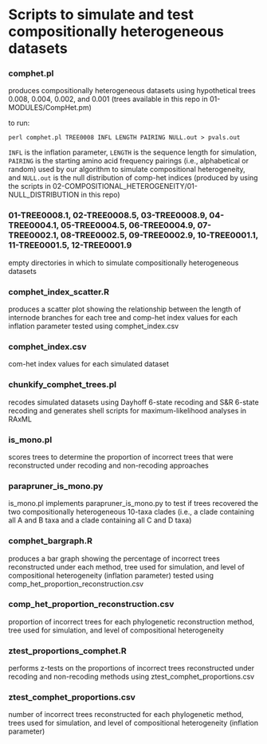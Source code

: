 # Scripts to simulate and test compositionally heterogeneous datasets

### comphet.pl
produces compositionally heterogeneous datasets using hypothetical trees 0.008, 0.004, 0.002, and 0.001 (trees available in this repo in 01-MODULES/CompHet.pm)  
 
to run: 

`perl comphet.pl TREE0008 INFL LENGTH PAIRING NULL.out > pvals.out`  

`INFL` is the inflation parameter, `LENGTH` is the sequence length for simulation, `PAIRING` is the starting amino acid frequency pairings (i.e., alphabetical or random) used by our algorithm to simulate compositional heterogeneity, and `NULL.out` is the null distribution of comp-het indices (produced by using the scripts in 02-COMPOSITIONAL_HETEROGENEITY/01-NULL_DISTRIBUTION in this repo)

### 01-TREE0008.1, 02-TREE0008.5, 03-TREE0008.9, 04-TREE0004.1, 05-TREE0004.5, 06-TREE0004.9, 07-TREE0002.1, 08-TREE0002.5, 09-TREE0002.9, 10-TREE0001.1, 11-TREE0001.5, 12-TREE0001.9
empty directories in which to simulate compositionally heterogeneous datasets

### comphet_index_scatter.R 
produces a scatter plot showing the relationship between the length of internode branches for each tree and comp-het index values for each inflation parameter tested using comphet_index.csv

### comphet_index.csv
com-het index values for each simulated dataset

### chunkify_comphet_trees.pl
recodes simulated datasets using Dayhoff 6-state recoding and S&R 6-state recoding and generates shell scripts for maximum-likelihood analyses in RAxML

### is_mono.pl
scores trees to determine the proportion of incorrect trees that were reconstructed under recoding and non-recoding approaches

### parapruner_is_mono.py
is_mono.pl implements parapruner_is_mono.py to test if trees recovered the two compositionally heterogeneous 10-taxa clades (i.e., a clade containing all A and B taxa and a clade containing all C and D taxa) 

### comphet_bargraph.R 
produces a bar graph showing the percentage of incorrect trees reconstructed under each method, tree used for simulation, and level of compositional heterogeneity (inflation parameter) tested using comp_het_proportion_reconstruction.csv

### comp_het_proportion_reconstruction.csv
proportion of incorrect trees for each phylogenetic reconstruction method, tree used for simulation, and level of compositional heterogeneity

### ztest_proportions_comphet.R 
performs z-tests on the proportions of incorrect trees reconstructed under recoding and non-recoding methods using ztest_comphet_proportions.csv

### ztest_comphet_proportions.csv
number of incorrect trees reconstructed for each phylogenetic method, trees used for simulation, and level of compositional heterogeneity (inflation parameter)
